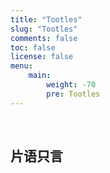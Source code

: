 ```yaml
---
title: "Tootles"
slug: "Tootles"
comments: false
toc: false
license: false
menu:
    main:
        weight: -70
        pre: Tootles
---
```

<style>
.article-header {
    display: none;
  }
.article-footer {
  display: none;
  }
</style>
<br>

## 片语只言
<br>
<!-- 引用 artitalk -->
<script type="text/javascript" src="/js/artitalk.js"></script>
<!-- 存放说说的容器 -->
<div id="artitalk_main"></div>
<script>
	new Artitalk({
    	appId: 'jA4aNmHuxgrlpS1W2I73xUgv-MdYXbMMI', // Your LeanCloud appId
   		appKey: 'bpWvJs2xi2pKFETu5jKWPx88', // Your LeanCloud appKey
   		pageSize: '10',
   		color1: '#f8f8f8',
   		color2: '#f8f8f8',
   		color3: '#000',
      bgImg: '/blank.jpg',
      atComment: 0,
})
</script>

<style>
#artitalk_main .artitalk_avatar {
  border-radius:100%!important;
  -moz-border-radius:0%!important;
  box-shadow:inset: 0!important;
  -webkit-box-shadow:inset 0 0px 0 3333sf!important;
  -webkit-transition: 0s!important;
  -webkit-transition:-webkit-transform 0s ease-out!important;
  transition:transform 0s ease-out!important;
  -moz-transition:-moz-transform .4s ease-out!important;
  border-width:0!important;
  opacity: 0!important;
  position: absolute;
}

#artitalk_main .cbp_tmtimeline>li .cbp_tmlabel {
  margin:0 1% 35px 1%!important;
  z-index: 1!important;
  background:" + color2 + ";
  color:" + color3 + ";
  padding: .2em 1.2em .4em 1.2em!important;
  font-weight:300;
  line-height:1.4;
  position:relative;
  border-radius:10px!important;
  transition:all .3s ease 0s;
  box-shadow:0 1px 2px rgba(0,0,0,.15);
  cursor:pointer;
  display:block;
}



</style>